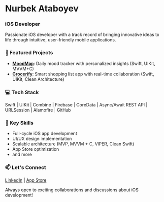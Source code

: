 # Nurbek Ataboyev

### iOS Developer

Passionate iOS developer with a track record of bringing innovative ideas to life through intuitive, user-friendly mobile applications.

### 🚀 Featured Projects

- [**MoodMap**](https://apps.apple.com/us/app/mood-tracker-moodmap/id6584513295): Daily mood tracker with personalized insights (Swift, UIKit, MVVM+C)
- [**Grocerify**](https://apps.apple.com/us/app/grocerify/id6505025905): Smart shopping list app with real-time collaboration (Swift, UIKit, Clean Architecture)

### 💻 Tech Stack

Swift | UIKit | Combine | Firebase | CoreData | Async/Await
REST API | URLSession | Alamofire | GitHub

### 🌟 Key Skills

- Full-cycle iOS app development
- UI/UX design implementation
- Scalable architecture (MVP, MVVM + C, VIPER, Clean Swift)
- App Store optimization
- and more

### 📫 Let's Connect

[LinkedIn](https://www.linkedin.com/in/nurbek-ataboyev/) | [App Store](https://apps.apple.com/us/developer/nurbek-ataboyev/id1754755213)

Always open to exciting collaborations and discussions about iOS development!
